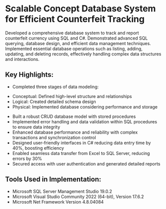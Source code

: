 # Scalable Concept Database System for Efficient Counterfeit Tracking

Developed a comprehensive database system to track and report counterfeit currency using SQL and C#. Demonstrated advanced SQL querying, database design, and efficient data management techniques. Implemented essential database operations such as listing, adding, updating, and deleting records, effectively handling complex data structures and interactions.

## Key Highlights:

- Completed three stages of data modeling:
* Conceptual: Defined high-level structure and relationships
* Logical: Created detailed schema design
* Physical: Implemented database considering performance and storage
- Built a robust CRUD database model with stored procedures
- Implemented error handling and data validation within SQL procedures to ensure data integrity
- Enhanced database performance and reliability with complex transactions and synchronization control
- Designed user-friendly interfaces in C# reducing data entry time by 40%, boosting efficiency
- Enabled seamless data transfer from Excel to SQL Server, reducing errors by 30%
- Secured access with user authentication and generated detailed reports

## Tools Used in Implementation:

- Microsoft SQL Server Management Studio 19.0.2
- Microsoft Visual Studio Community 2022 (64-bit), Version 17.6.2
- Microsoft Net Framework Version 4.8.04084
